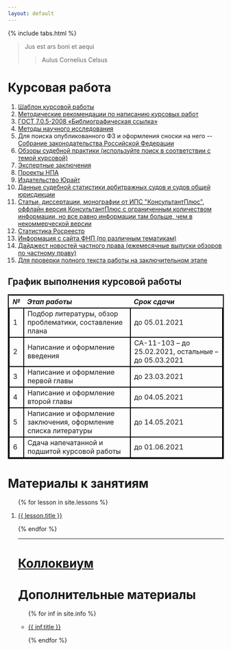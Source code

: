 ```yaml
---
layout: default
---
```


{% include tabs.html %}

<style>
table {
  border: 2px solid #000000;
}
td {
  border: 2px solid #000000;
}
</style>

> Jus est ars boni et aequi
>
> > Aulus Cornelius Celsus

<!-- <h1><a href="/sr">Самостоятельная работа</a></h1> -->

<h1>Курсовая работа</h1>

1. [Шаблон курсовой работы](/Kursovaya_ryba.docx)
2. [Методические рекомендации по написанию курсовых работ](/metodichka_po_kursovym_rabotam.docx)
3. [ГОСТ 7.0.5-2008 «Библиографическая ссылка»](/gost-7_0_8-2008.pdf)
4. [Методы научного исследования](/Metody_Nauchnogo_Issledovania.pdf)
5. Для поиска опубликованного ФЗ и оформления сноски на него -- [Собрание законодательства Российской Федерации](http://www.szrf.ru/szrf/index.phtml?md=1)
6. [Обзоры судебной практики (используйте поиск в соответствии с темой курсовой)](http://xn--b1a4a.xn--p1ai/documents/thematics/?year=2021)
7. [Экспертные заключения](http://privlaw.ru/sovet-po-kodifikacii/)
8. [Проекты НПА](https://sozd.duma.gov.ru/calendar/b/year/2021-01-01/2021-12-31/1.1)
9. [Издательство Юрайт](https://urait.ru/)
10. [Данные судебной статистики арбитражных судов и судов общей юрисдикции](http://www.cdep.ru/index.php?id=79)
11. [Статьи, диссертации, монографии от ИПС "КонсультантПлюс", оффлайн версия КонсультантПлюс с ограниченным количеством информации, но все равно информации там больше, чем в некоммерческой версии](https://www.consultant.ru/edu/student/study/)
12. [Статистика Росреестр](https://rosreestr.gov.ru/site/open-service/statistika-i-analitika/statisticheskaya-otchetnost/?clear_cache=Y)
13. [Информация с сайта ФНП (по различным тематикам)](https://notariat.ru/ru-ru/publishing-center/group/infographics/)
14. [Дайджест новостей частного права (ежемесячные выпуски обзоров по частному праву)](https://m-logos.ru/publications/digest/)
15. [Для проверки полного текста работы на заключительном этапе](https://www.antiplagiat.ru/)

<h2>График выполнения курсовой работы</h2>

<!--
| _№_ | _Этап работы_                                                   | _Срок сдачи_                                           |
| :-- | :-------------------------------------------------------------- | :----------------------------------------------------- |
| 1   | Подбор литературы, обзор проблематики, составление плана        | до 05.01.2021                                          |
| 2   | Написание и оформление введения                                 | СА-11-103 -- до 25.02.2021, остальные -- до 05.03.2021 |
| 3   | Написание и оформление первой главы                             | до 23.03.2021                                          |
| 4   | Написание и оформление второй главы                             | до 04.05.2021                                          |
| 5   | Написание и оформление заключения, оформление списка литературы | до 14.05.2021                                          |
| 6   | Сдача напечатанной и подшитой курсовой работы                   | до 01.06.2021                                          |
-->

<table>
<colgroup>
<col style="width: 2%" />
<col style="width: 52%" />
<col style="width: 45%" />
</colgroup>
<thead>
<tr class="header">
<th style="text-align: left;"><em>№</em></th>
<th style="text-align: left;"><em>Этап работы</em></th>
<th style="text-align: left;"><em>Срок сдачи</em></th>
</tr>
</thead>
<tbody>
<tr class="odd">
<td style="text-align: left;">1</td>
<td style="text-align: left;">Подбор литературы, обзор проблематики, составление плана</td>
<td style="text-align: left;">до 05.01.2021</td>
</tr>
<tr class="even">
<td style="text-align: left;">2</td>
<td style="text-align: left;">Написание и оформление введения</td>
<td style="text-align: left;">СА-11-103 – до 25.02.2021, остальные – до 05.03.2021</td>
</tr>
<tr class="odd">
<td style="text-align: left;">3</td>
<td style="text-align: left;">Написание и оформление первой главы</td>
<td style="text-align: left;">до 23.03.2021</td>
</tr>
<tr class="even">
<td style="text-align: left;">4</td>
<td style="text-align: left;">Написание и оформление второй главы</td>
<td style="text-align: left;">до 04.05.2021</td>
</tr>
<tr class="odd">
<td style="text-align: left;">5</td>
<td style="text-align: left;">Написание и оформление заключения, оформление списка литературы</td>
<td style="text-align: left;">до 14.05.2021</td>
</tr>
<tr class="even">
<td style="text-align: left;">6</td>
<td style="text-align: left;">Сдача напечатанной и подшитой курсовой работы</td>
<td style="text-align: left;">до 01.06.2021</td>
</tr>
</tbody>
</table>

<!-- <ul> -->

<!-- {% assign notifications = site.notifs | sort: "date" | reverse %} -->
<!-- {% for notif in site.notifs %} -->

<!--   <li> -->
<!--     <h2>{{ notif.when }} &mdash; {{ notif.title }}</h2> -->
<!--     {{ notif.content }} -->
<!--   </li> -->

<!-- {% endfor %} -->

<!-- </ul> -->

<h1>Материалы к занятиям</h1>

<ol>

{% for lesson in site.lessons %}

  <li>
    <a href="{{ lesson.url }}">
      {{ lesson.title }}
    </a>
  </li>

{% endfor %}

<hr />

<h1><a href="/colloc">Коллоквиум</a></h1>

<h1>Дополнительные материалы</h1>

<ul>

{% for inf in site.info %}

  <li>
    <a href="{{ inf.url }}">
      {{ inf.title }}
    </a>
  </li>

{% endfor %}

</ul>

<script>
// Get the element with id="defaultOpen" and click on it
document.getElementById("defaultOpen").click();
</script>
